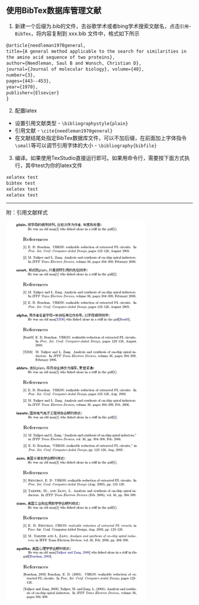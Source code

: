 ## 使用BibTex数据库管理文献

1. 新建一个后缀为.bib的文件，去谷歌学术或者bing学术搜索文献名，点击`引用`-`BibTex`，将内容复制到 xxx.bib 文件中，格式如下所示

  ```
  @article{needleman1970general, 
  title={A general method applicable to the search for similarities in the amino acid sequence of two proteins},
  author={Needleman, Saul B and Wunsch, Christian D}, 
  journal={Journal of molecular biology}, volume={48}, 
  number={3}, 
  pages={443--453}, 
  year={1970}, 
  publisher={Elsevier} 
  }
  ```

2. 配置latex

  * 设置引用文献类型 - `\bibliographystyle{plain}`
  * 引用文献 - `\cite{needleman1970general}`
  * 在文献结尾处指定BibTex数据库文件，可以不加后缀，在前面加上字体指令`\small`等可以调节引用字体的大小 - `\bibliography{bibfile}`

3. 编译。如果使用TexStudio直接运行即可。如果用命令行，需要按下面方式执行，其中test为你的latex文件

  ```
  xelatex test
  bibtex test
  xelatex test
  xelatex test
  ```


---

附：引用文献样式  

![](assets/bibstyle.jpg)

